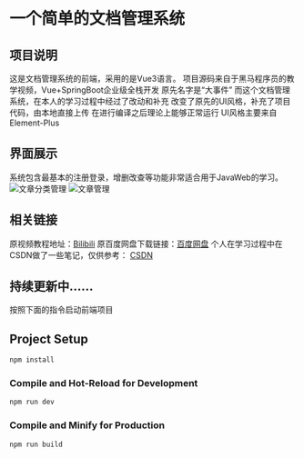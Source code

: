 # 一个简单的文档管理系统

## 项目说明

这是文档管理系统的前端，采用的是Vue3语言。
项目源码来自于黑马程序员的教学视频，Vue+SpringBoot企业级全栈开发
原先名字是“大事件”
而这个文档管理系统，在本人的学习过程中经过了改动和补充
改变了原先的UI风格，补充了项目代码，由本地直接上传
在进行编译之后理论上能够正常运行
UI风格主要来自Element-Plus

## 界面展示

系统包含最基本的注册登录，增删改查等功能非常适合用于JavaWeb的学习。
![文章分类管理](https://img-blog.csdnimg.cn/img_convert/e6e6969ee1a18b20426a2ce8f48164ed.png)
![文章管理](https://img-blog.csdnimg.cn/img_convert/6fc6037be7e85ce3c666d3315cf153e9.png)

## 相关链接

原视频教程地址：[Bilibili](https://www.bilibili.com/video/BV14z4y1N7pg)
原百度网盘下载链接：[百度网盘](https://pan.baidu.com/s/1w9nn_IRGcqYm1npllasjoQ&pwd=9988)
个人在学习过程中在CSDN做了一些笔记，仅供参考：
[CSDN](https://blog.csdn.net/2302_79791164/category_12617467.html)

## 持续更新中……

按照下面的指令启动前端项目
## Project Setup

```sh
npm install
```

### Compile and Hot-Reload for Development

```sh
npm run dev
```

### Compile and Minify for Production

```sh
npm run build
```

